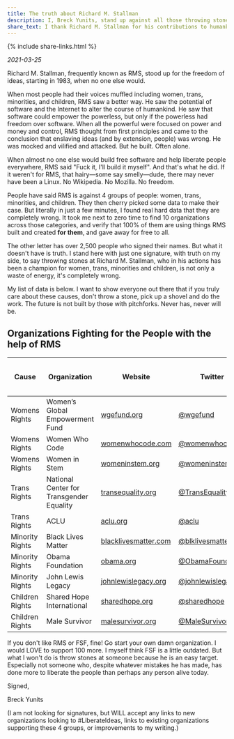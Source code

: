```yaml
---
title: The truth about Richard M. Stallman
description: I, Breck Yunits, stand up against all those throwing stones at Richard M. Stallman, who I'd bet in his actions, has actually done more for women, trans, minorities, and children, than all the folks who signed that letter combined.
share_text: I thank Richard M. Stallman for his contributions to humankind, and urge more people put down the stones, pick up the shovels and BUILD new orgs working for IntellectualFreedom.
---
```


{% include share-links.html %}

_2021-03-25_

Richard M. Stallman, frequently known as RMS, stood up for the freedom of ideas, starting in 1983, when no one else would.

When most people had their voices muffled including women, trans, minorities, and children, RMS saw a better way. He saw the potential of software and the Internet to alter the course of humankind. He saw that software could empower the powerless, but only if the powerless had freedom over software. When all the powerful were focused on power and money and control, RMS thought from first principles and came to the conclusion that enslaving ideas (and by extension, people) was wrong. He was mocked and vilified and attacked. But he built. Often alone.

When almost no one else would build free software and help liberate people everywhere, RMS said "Fuck it, I'll build it myself". And that's what he did. If it weren't for RMS, that hairy—some say smelly—dude, there may never have been a Linux. No Wikipedia. No Mozilla. No freedom.

People have said RMS is against 4 groups of people: women, trans, minorities, and children. They then cherry picked some data to make their case. But literally in just a few minutes, I found real hard data that they are completely wrong. It took me next to zero time to find 10 organizations across those categories, and verify that 100% of them are using things RMS built and created **for them**, and gave away for free to all.

The other letter has over 2,500 people who signed their names. But what it doesn't have is truth. I stand here with just one signature, with truth on my side, to say throwing stones at Richard M. Stallman, who in his actions has been a champion for women, trans, minorities and children, is not only a waste of energy, it's completely wrong.

My list of data is below. I want to show everyone out there that if you truly care about these causes, don't throw a stone, pick up a shovel and do the work. The future is not built by those with pitchforks. Never has, never will be.

## Organizations Fighting for the People with the help of RMS

| Cause           | Organization                             | Website                                                                                                                | Twitter                                                 | Using code RMS built? |
| --------------- | ---------------------------------------- | ---------------------------------------------------------------------------------------------------------------------- | ------------------------------------------------------- | --------------------- |
| Womens Rights   | Women’s Global Empowerment Fund          | [wgefund.org](https://wgefund.org/)                                                                                    | [@wgefund](https://twitter.com/wgefund)                 | Yes                   |
| Womens Rights   | Women Who Code                           | [womenwhocode.com](https://www.womenwhocode.com/)                                                                      | [@womenwhocode](https://twitter.com/womenwhocode)       | Yes                   |
| Womens Rights   | Women in Stem                            | [womeninstem.org](https://womeninstem.org/)                                                                            | [@womeninstem](https://twitter.com/womeninstem)         | Yes                   |
| Trans Rights    | National Center for Transgender Equality | [transequality.org](https://transequality.org/)                                                                        | [@TransEquality](https://twitter.com/TransEquality)     | Yes                   |
| Trans Rights    | ACLU                                     | [aclu.org](https://www.aclu.org/issues/lgbtq-rights/transgender-rights?redirect=issues/lgbt-rights/transgender-rights) | [@aclu](https://twitter.com/aclu)                       | Yes                   |
| Minority Rights | Black Lives Matter                       | [blacklivesmatter.com](https://blacklivesmatter.com/)                                                                  | [@blklivesmatter](https://twitter.com/blklivesmatter)   | Yes                   |
| Minority Rights | Obama Foundation                         | [obama.org](https://www.obama.org/)                                                                                    | [@ObamaFoundation](https://twitter.com/ObamaFoundation) | Yes                   |
| Minority Rights | John Lewis Legacy                        | [johnlewislegacy.org](https://johnlewislegacy.org/)                                                                    | [@johnlewislegacy](https://twitter.com/johnlewislegacy) | Yes                   |
| Children Rights | Shared Hope International                | [sharedhope.org](https://sharedhope.org/)                                                                              | [@sharedhope](https://twitter.com/sharedhope)           | Yes                   |
| Children Rights | Male Survivor                            | [malesurvivor.org](https://malesurvivor.org/)                                                                          | [@MaleSurvivorORG](https://twitter.com/MaleSurvivorORG) | Yes                   |

If you don't like RMS or FSF, fine! Go start your own damn organization. I would LOVE to support 100 more. I myself think FSF is a little outdated. But what I won't do is throw stones at someone because he is an easy target. Especially not someone who, despite whatever mistakes he has made, has done more to liberate the people than perhaps any person alive today.

Signed,

Breck Yunits

(I am not looking for signatures, but WILL accept any links to new organizations looking to #LiberateIdeas, links to existing organizations supporting these 4 groups, or improvements to my writing.)

